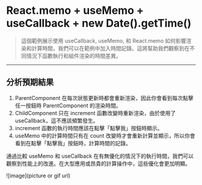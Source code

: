# React.memo + useMemo + useCallback + new Date().getTime()

> 這個範例展示使用 useCallback, useMemo, 和 React.memo 如何影響渲染和計算時間，我們可以在範例中加入時間記錄。這將幫助我們觀察到在不同情況下函數執行和組件渲染的時間差異。

***

## 分析預期結果
1. ParentComponent 在每次狀態更新時都會重新渲染，因此你會看到每次點擊任一按鈕時 ParentComponent 的渲染時間。
2. ChildComponent 只在 increment 函數改變時重新渲染，由於使用了 useCallback，這不應該頻繁發生。
3. increment 函數的執行時間應該在點擊「點擊我」按鈕時顯示。
4. useMemo 中的計算時間只有在 count 改變時才會重新計算並顯示，所以你會看到在點擊「點擊我」按鈕時，計算時間的記錄。

通過比較 useMemo 和 useCallback 在有無優化的情況下的執行時間，我們可以觀察到性能上的改進。在大型應用或昂貴的計算操作中，這些優化會更加明顯。

![image](picture or gif url)